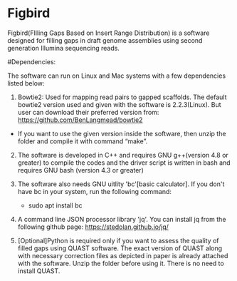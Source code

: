# Figbird
Figbird(FIlling Gaps Based on Insert Range Distribution) is a software designed for filling gaps in draft genome assemblies using
second generation Illumina sequencing reads.

#Dependencies:

The software can run on Linux and Mac systems with a few dependencies listed below:

1. Bowtie2: Used for mapping read pairs to gapped scaffolds. The default bowtie2 version used and given with the software is 2.2.3(Linux). But user can download their preferred version from:
 https://github.com/BenLangmead/bowtie2
- If you want to use the given version inside the software, then  unzip the folder and compile it with command “make”.

2. The software is developed in C++ and requires GNU g++(version 4.8 or greater) to compile the codes and the driver script is written in bash and requires GNU bash (version 4.3 or greater)

3. The software also needs GNU uitlity 'bc'[basic calculator]. If you don't have bc in your system, run the following command:
	 - sudo apt install bc

4. A command line JSON processor library 'jq'. You can install jq from the following github page:
	 https://stedolan.github.io/jq/

5. [Optional]Python is required only if you want to assess the quality of filled gaps using QUAST software. The exact version of QUAST along with necessary correction files as depicted in paper is already attached with the software. Unzip the folder before using it. There is no need to install QUAST.
